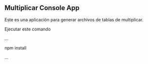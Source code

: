 ## Multiplicar Console App

Este es una aplicación para generar archivos de tablas de multiplicar.

Ejecutar este comando


...

npm install

...